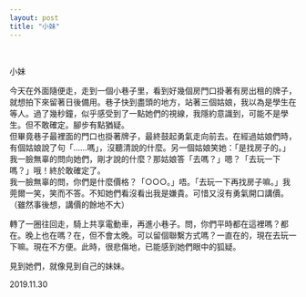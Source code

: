 ```yaml
---
layout: post
title: "小妹"
---
```


  
&nbsp;
&nbsp;


小妹

今天在外面隨便走，走到一個小巷子里，看到好幾個房門口掛著有房出租的牌子，就想拍下來留著日後備用。巷子快到盡頭的地方，站著三個姑娘，我以為是學生在等人。過了幾秒鐘，似乎感受到了一點她們的視線，我隱約意識到，可能不是學生。但不敢確定。腳步有點猶疑。
<br>但畢竟巷子最裡面的門口也掛著牌子，最終鼓起勇氣走向前去。在經過姑娘們時，有個姑娘說了句「……嗎」，沒聽清說的什麼。另一個姑娘笑她：「是找房子的。」我一臉無辜的問向她們，剛才說的什麼？那姑娘答「去嗎？」嗯？「去玩一下嗎？」哦！終於敢確定了。
<br>我一臉無辜的問，你們是什麼價格？「○○○。」唔。「去玩一下再找房子嘛。」我莞爾一笑，笑而不答。不知她們看沒看出我是嫌貴。可惜又沒有勇氣開口講價。（雖然事後想，講價的餘地不大）

轉了一圈往回走，騎上共享電動車，再進小巷子。問，你們平時都在這裡嗎？都在。晚上也在嗎？在，但不會太晚。可以留個聯繫方式嗎？一直在的，現在去玩一下嘛。現在不方便。此時，很悲傷地，已能感到她們眼中的狐疑。

見到她們，就像見到自己的妹妹。

2019.11.30